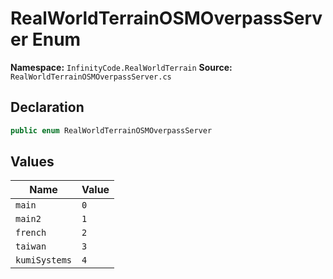 # RealWorldTerrainOSMOverpassServer Enum

**Namespace:** `InfinityCode.RealWorldTerrain`
**Source:** `RealWorldTerrainOSMOverpassServer.cs`

## Declaration

```csharp
public enum RealWorldTerrainOSMOverpassServer
```

## Values

| Name | Value |
|------|-------|
| `main` | `0` |
| `main2` | `1` |
| `french` | `2` |
| `taiwan` | `3` |
| `kumiSystems` | `4` |

